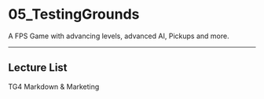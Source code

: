 # 05_TestingGrounds
A FPS Game with advancing levels, advanced AI, Pickups and more.

---
## Lecture List
TG4 Markdown & Marketing
